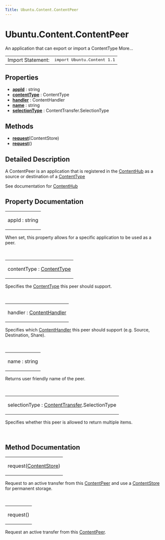 ```yaml
---
Title: Ubuntu.Content.ContentPeer
---
```


# Ubuntu.Content.ContentPeer

<span class="subtitle"></span>
<!-- $$$ContentPeer-brief -->
<p>An application that can export or import a ContentType More...</p>
<!-- @@@ContentPeer -->
<table class="alignedsummary">
<tr><td class="memItemLeft rightAlign topAlign"> Import Statement:</td><td class="memItemRight bottomAlign"> </b><tt>import Ubuntu.Content 1.1</tt></td></tr></table><ul>
</ul>
<h2>Properties</h2>
<ul>
<li class="fn"><b><b><a href="#appId-prop">appId</a></b></b> : string</li>
<li class="fn"><b><b><a href="#contentType-prop">contentType</a></b></b> : ContentType</li>
<li class="fn"><b><b><a href="#handler-prop">handler</a></b></b> : ContentHandler</li>
<li class="fn"><b><b><a href="#name-prop">name</a></b></b> : string</li>
<li class="fn"><b><b><a href="#selectionType-prop">selectionType</a></b></b> : ContentTransfer.SelectionType</li>
</ul>
<h2>Methods</h2>
<ul>
<li class="fn"><b><b><a href="#request-method-2">request</a></b></b>(ContentStore)</li>
<li class="fn"><b><b><a href="#request-method">request</a></b></b>()</li>
</ul>
<!-- $$$ContentPeer-description -->
<h2>Detailed Description</h2>
<p>A ContentPeer is an application that is registered in the <a href="Ubuntu.Content.ContentHub.md">ContentHub</a> as a source or destination of a <a href="Ubuntu.Content.ContentType.md">ContentType</a></p>
<p>See documentation for <a href="Ubuntu.Content.ContentHub.md">ContentHub</a></p>
<!-- @@@ContentPeer -->
<h2>Property Documentation</h2>
<!-- $$$appId -->
<table class="qmlname"><tr valign="top"><td class="tblQmlPropNode"><p><span class="name">appId</span> : <span class="type">string</span></p></td></tr></table><p>When set, this property allows for a specific application to be used as a peer.</p>
<!-- @@@appId -->
<br/>
<!-- $$$contentType -->
<table class="qmlname"><tr valign="top"><td class="tblQmlPropNode"><p><span class="name">contentType</span> : <span class="type"><a href="Ubuntu.Content.ContentType.md">ContentType</a></span></p></td></tr></table><p>Specifies the <a href="Ubuntu.Content.ContentType.md">ContentType</a> this peer should support.</p>
<!-- @@@contentType -->
<br/>
<!-- $$$handler -->
<table class="qmlname"><tr valign="top"><td class="tblQmlPropNode"><p><span class="name">handler</span> : <span class="type"><a href="Ubuntu.Content.ContentHandler.md">ContentHandler</a></span></p></td></tr></table><p>Specifies which <a href="Ubuntu.Content.ContentHandler.md">ContentHandler</a> this peer should support (e.g&#x2e; Source, Destination, Share).</p>
<!-- @@@handler -->
<br/>
<!-- $$$name -->
<table class="qmlname"><tr valign="top"><td class="tblQmlPropNode"><p><span class="name">name</span> : <span class="type">string</span></p></td></tr></table><p>Returns user friendly name of the peer.</p>
<!-- @@@name -->
<br/>
<!-- $$$selectionType -->
<table class="qmlname"><tr valign="top"><td class="tblQmlPropNode"><p><span class="name">selectionType</span> : <span class="type"><a href="Ubuntu.Content.ContentTransfer.md">ContentTransfer</a></span>.<span class="type">SelectionType</span></p></td></tr></table><p>Specifies whether this peer is allowed to return multiple items.</p>
<!-- @@@selectionType -->
<br/>
<h2>Method Documentation</h2>
<!-- $$$request -->
<table class="qmlname"><tr valign="top"><td class="tblQmlFuncNode"><p><span class="name">request</span>(<span class="type"><a href="Ubuntu.Content.ContentStore.md">ContentStore</a></span>)</p></td></tr></table><p>Request to an active transfer from this <a href="index.html">ContentPeer</a> and use a <a href="Ubuntu.Content.ContentStore.md">ContentStore</a> for permanent storage.</p>
<!-- @@@request -->
<br/>
<!-- $$$request -->
<table class="qmlname"><tr valign="top"><td class="tblQmlFuncNode"><p><span class="name">request</span>()</p></td></tr></table><p>Request an active transfer from this <a href="index.html">ContentPeer</a>.</p>
<!-- @@@request -->
<br/>
